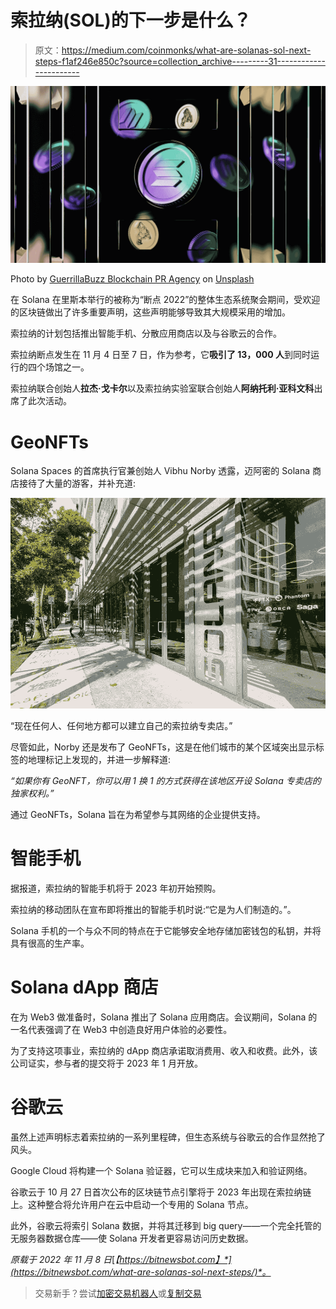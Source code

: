 # 索拉纳(SOL)的下一步是什么？

> 原文：<https://medium.com/coinmonks/what-are-solanas-sol-next-steps-f1af246e850c?source=collection_archive---------31----------------------->

![](img/25f9daf12ec1c1ebafac0ea4dc540f49.png)

Photo by [GuerrillaBuzz Blockchain PR Agency](https://unsplash.com/@guerrillabuzz_blockchain_pr_agency?utm_source=medium&utm_medium=referral) on [Unsplash](https://unsplash.com?utm_source=medium&utm_medium=referral)

在 Solana 在里斯本举行的被称为“断点 2022”的整体生态系统聚会期间，受欢迎的区块链做出了许多重要声明，这些声明能够导致其大规模采用的增加。

索拉纳的计划包括推出智能手机、分散应用商店以及与谷歌云的合作。

索拉纳断点发生在 11 月 4 日至 7 日，作为参考，它**吸引了 13，000 人**到同时运行的四个场馆之一。

索拉纳联合创始人**拉杰·戈卡尔**以及索拉纳实验室联合创始人**阿纳托利·亚科文科**出席了此次活动。

# GeoNFTs

Solana Spaces 的首席执行官兼创始人 Vibhu Norby 透露，迈阿密的 Solana 商店接待了大量的游客，并补充道:

![](img/d0465568df89831a53210b70a7d061c0.png)

“现在任何人、任何地方都可以建立自己的索拉纳专卖店。”

尽管如此，Norby 还是发布了 GeoNFTs，这是在他们城市的某个区域突出显示标签的地理标记上发现的，并进一步解释道:

*“如果你有 GeoNFT，你可以用 1 换 1 的方式获得在该地区开设 Solana 专卖店的独家权利。”*

通过 GeoNFTs，Solana 旨在为希望参与其网络的企业提供支持。

# 智能手机

据报道，索拉纳的智能手机将于 2023 年初开始预购。

索拉纳的移动团队在宣布即将推出的智能手机时说:“它是为人们制造的。”。

Solana 手机的一个与众不同的特点在于它能够安全地存储加密钱包的私钥，并将具有很高的生产率。

# Solana dApp 商店

在为 Web3 做准备时，Solana 推出了 Solana 应用商店。会议期间，Solana 的一名代表强调了在 Web3 中创造良好用户体验的必要性。

为了支持这项事业，索拉纳的 dApp 商店承诺取消费用、收入和收费。此外，该公司证实，参与者的提交将于 2023 年 1 月开放。

# 谷歌云

虽然上述声明标志着索拉纳的一系列里程碑，但生态系统与谷歌云的合作显然抢了风头。

Google Cloud 将构建一个 Solana 验证器，它可以生成块来加入和验证网络。

谷歌云于 10 月 27 日首次公布的区块链节点引擎将于 2023 年出现在索拉纳链上。这种整合将允许用户在云中启动一个专用的 Solana 节点。

此外，谷歌云将索引 Solana 数据，并将其迁移到 big query——一个完全托管的无服务器数据仓库——使 Solana 开发者更容易访问历史数据。

*原载于 2022 年 11 月 8 日*[*【https://bitnewsbot.com】*](https://bitnewsbot.com/what-are-solanas-sol-next-steps/)*。*

> 交易新手？尝试[加密交易机器人](/coinmonks/crypto-trading-bot-c2ffce8acb2a)或[复制交易](/coinmonks/top-10-crypto-copy-trading-platforms-for-beginners-d0c37c7d698c)